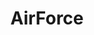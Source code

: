 ---
title: AirForce
crosslinks:
- AFSCbot
- youtubefactsbot
- livven
- tmsbmeta
- u_imguralbumbot
- autotldr
- youtubot
- Military
- RateMyAFB
- army
- USMC
- airnationalguard
- autourbanbot
- MaliciousCompliance
- navy
- personalfinance
- MilitaryFinance
- xkcd
- AFILinkerBot
- botpopularitybot
---
